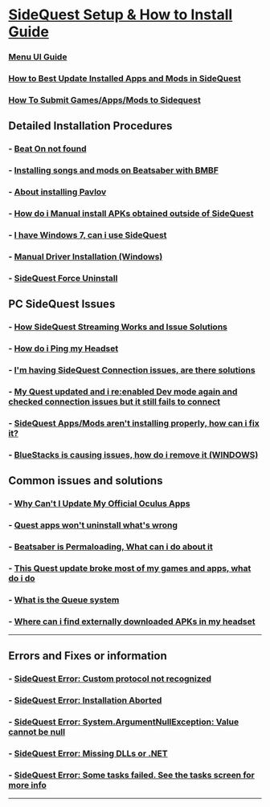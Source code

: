 # [SideQuest Setup & How to Install Guide](https://github.com/the-expanse/SideQuest/wiki/SideQuest-Setup-&-How-To-install)

### [Menu UI Guide](https://github.com/the-expanse/SideQuest/wiki/Menu-UI)

### [How to Best Update Installed Apps and Mods in SideQuest](https://github.com/the-expanse/SideQuest/wiki/How-to-Auto-Update-app's-and-mods)

### [How To Submit Games/Apps/Mods to Sidequest](https://github.com/the-expanse/SideQuest/wiki/How-To-Submit-Games)

**Detailed Installation Procedures**
---

### - [Beat On not found](https://github.com/the-expanse/SideQuest/wiki/BMBF#beat-on-has-long-since-been-discontinued-bmbf-is-what-has-replaced-it)
### - [Installing songs and mods on Beatsaber with BMBF](https://github.com/the-expanse/SideQuest/wiki/BMBF)

### - [About installing Pavlov](hhttps://github.com/the-expanse/SideQuest/wiki/Pavlov-Installation)

### - [How do i Manual install APKs obtained outside of SideQuest](https://github.com/the-expanse/SideQuest/wiki/How-can-i-manually-install-apps)

### - [I have Windows 7, can i use SideQuest](https://github.com/the-expanse/SideQuest/wiki/I-Have-Windows-7,-can-i-use-SideQuest%3F)

### - [Manual Driver Installation (Windows)](https://github.com/the-expanse/SideQuest/wiki/SideQuest-driver-Re-installation)

### - [SideQuest Force Uninstall](https://github.com/the-expanse/SideQuest/wiki/Force-Uninstaller-for-SideQuest)

**PC SideQuest Issues**
---

### - [How SideQuest Streaming Works and Issue Solutions](https://github.com/the-expanse/SideQuest/wiki/Streaming-With-SideQuest)

### - [How do i Ping my Headset](https://github.com/the-expanse/SideQuest/wiki/How-to-PING-your-Quest)

### - [I'm having SideQuest Connection issues, are there solutions](https://github.com/the-expanse/SideQuest/wiki/I-am-having-issues-Connecting-,-what-do-i-do%3F)

### - [My Quest updated and i re:enabled Dev mode again and checked connection issues but it still fails to connect](https://github.com/the-expanse/SideQuest/wiki/Updated-my-Quest-recently-and-now-it-won%27t-connect-to-SideQuest)

### - [SideQuest Apps/Mods aren't installing properly, how can i fix it?](https://github.com/the-expanse/SideQuest/wiki/SideQuest-isn't-working-properly,-apps-won't-install)

### - [BlueStacks is causing issues, how do i remove it (WINDOWS)](https://github.com/the-expanse/SideQuest/wiki/BlueStacks-is-causing-issues,-how-do-i-remove-it)

**Common issues and solutions**
---

### - [Why Can't I Update My Official Oculus Apps](https://github.com/the-expanse/SideQuest/wiki/Why-can't-i-update-my-Official-Oculus-Apps)

### - [Quest apps won't uninstall what's wrong](https://github.com/the-expanse/SideQuest/wiki/.My-apps-won't-uninstall-what's-wrong%3F)

### - [Beatsaber is Permaloading, What can i do about it](https://github.com/the-expanse/SideQuest/wiki/Beatsaber-is--Permaloading,-what-can-i-do-about-it%3F)

### - [This Quest update broke most of my games and apps, what do i do](https://github.com/the-expanse/SideQuest/wiki/Quest-update-breaking-games%3F)

### - [What is the Queue system](https://github.com/the-expanse/SideQuest/wiki/The-Queue-System)


### - [ Where can i find externally downloaded APKs in my headset](https://github.com/the-expanse/SideQuest/wiki/How-to-use-2D-APKs-such-as-phone-Apps-from-outside-of-Sidequest)
---

**Errors and Fixes or information**
---

### - [SideQuest Error: Custom protocol not recognized](https://github.com/the-expanse/SideQuest/wiki/Custom-protocol-not-recognized)

### - [SideQuest Error: Installation Aborted](https://github.com/the-expanse/SideQuest/wiki/Installation-Aborted)

### - [SideQuest Error: System.ArgumentNullException: Value cannot be null](https://github.com/the-expanse/SideQuest/wiki/System.ArgumentNullException:-Value-cannot-be-null.)

### - [SideQuest Error: Missing DLLs or .NET ](https://github.com/the-expanse/SideQuest/wiki/Have-a-.NET-Error-or-a-missing-.DLL-(Windows-8))

### - [SideQuest Error: Some tasks failed. See the tasks screen for more info](https://github.com/the-expanse/SideQuest/wiki/The-Queue-System)
---
